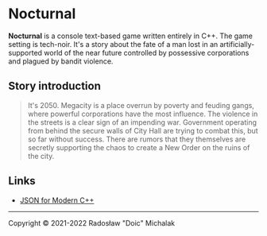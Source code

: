 # Nocturnal

**Nocturnal** is a console text-based game written entirely in C++. The game setting is tech-noir. It's a story about the fate of a man lost in an artificially-supported world of the near future controlled by possessive corporations and plagued by bandit violence.

## Story introduction

> It's 2050. Megacity is a place overrun by poverty and feuding gangs, where powerful corporations have the most influence. The violence in the streets is a clear sign of an impending war. Government operating from behind the secure walls of City Hall are trying to combat this, but so far without success. There are rumors that they themselves are secretly supporting the chaos to create a New Order on the ruins of the city.

## Links

- [JSON for Modern C++](https://github.com/nlohmann/json)

---

Copyright © 2021-2022 Radosław "Doic" Michalak
